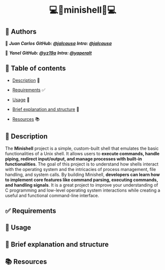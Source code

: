 <h1 align='center'> 💻🐚minishell🐚💻</h1>


## 📜 Authors


👤 ___Juan Carlos___
___GitHub: [@jalcausa](https://github.com/jalcausa)___
___Intra: [@jalcausa](https://profile.intra.42.fr/users/jalcausa)___

👤 ___Yanel___
___GitHub: [@yz19a](https://github.com/yz19a)___
___Intra: [@yaperalt](https://profile.intra.42.fr/users/yaperalt)___


## 📑 Table of contents

- [Description](#description) 📄

- [Requirements](#requirements) ✅

- [Usage](#usage)  🚀

- [Brief explanation and structure](#brief-explanation-and-structure)  📂

- [Resources](#resources)  📚


## 📄 Description

The **Minishell** project is a simple, custom-built shell that emulates the basic functionalities of a Unix shell. It allows users to **execute commands, handle piping, redirect input/output, and manage processes with built-in functionalities**. The goal of this project is to understand how shells interact with the operating system and the intricacies of process management, file handling, and system calls. By building Minishell, **developers can learn how to implement core features like command parsing, executing commands, and handling signals**. It is a great project to improve your understanding of C programming and low-level operating system interactions while creating a useful and functional command-line interface.


## ✅ Requirements



## 🚀 Usage



## 📂 Brief explanation and structure



## 📚 Resources
